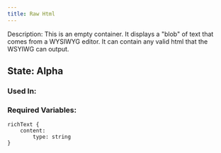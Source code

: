 ```yaml
---
title: Raw Html
---
```

Description: This is an empty container. It displays a "blob" of text that comes from a WYSIWYG editor. It can contain any valid html that the WSYIWG can output. 

## State: Alpha
### Used In:
### Required Variables:
~~~
richText {
    content:
        type: string
}
~~~

